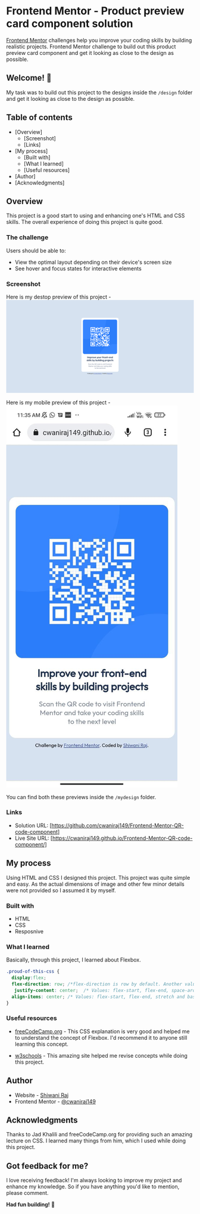 # Frontend Mentor - Product preview card component solution
[Frontend Mentor](https://www.frontendmentor.io) challenges help you improve your coding skills by building realistic projects. Frontend Mentor challenge to build out this product preview card component and get it looking as close to the design as possible.


## Welcome! 👋 

My task was to build out this project to the designs inside the `/design` folder and get it looking as close to the design as possible.  

## Table of contents

- [Overview]
  - [Screenshot]
  - [Links]
- [My process]
  - [Built with]
  - [What I learned]
  - [Useful resources]
- [Author]
- [Acknowledgments]

## Overview
This project is a good start to using and enhancing one's HTML and CSS skills. The overall experience of doing this project is quite good.

### The challenge

Users should be able to:

- View the optimal layout depending on their device's screen size
- See hover and focus states for interactive elements


### Screenshot
Here is my destop preview of this project - 
![Design preview for the QR code component coding challenge](./mydesign/desktop-preview.png)

Here is my mobile preview of this project - 
![Design preview for the QR code component coding challenge](./mydesign/mobile-preview.jpg)

You can find both these previews inside the `/mydesign` folder.

### Links

- Solution URL: [https://github.com/cwaniraj149/Frontend-Mentor-QR-code-component]
- Live Site URL: [https://cwaniraj149.github.io/Frontend-Mentor-QR-code-component/]

## My process

Using HTML and CSS I designed this project. This project was quite simple and easy. As the actual dimensions of image and other few minor details were not provided so I assumed it by myself.  

### Built with

- HTML
- CSS 
- Resposnive


### What I learned

Basically, through this project, I learned about Flexbox.


```css
.proud-of-this-css {
  display:flex;
  flex-direction: row; /*flex-direction is row by default. Another value is column.*/
   justify-content: center;  /* Values: flex-start, flex-end, space-around and space-between. */
  align-items: center; /* Values: flex-start, flex-end, stretch and baseline */
}
```

### Useful resources

- [freeCodeCamp.org](https://www.youtube.com/watch?v=1Rs2ND1ryYc&t=12479s) - This CSS explanation is very good and helped me to understand the concept of Flexbox. I'd recommend it to anyone still learning this concept.

- [w3schools](https://www.w3schools.com/) - This amazing site helped me revise concepts while doing this project.


## Author

- Website - [Shiwani Raj](https://cwaniraj149.github.io/personal-website/)
- Frontend Mentor - [@cwaniraj149](https://www.frontendmentor.io/profile/cwaniraj149)


## Acknowledgments

Thanks to Jad Khalili and freeCodeCamp.org for providing such an amazing lecture on CSS. I learned many things from him, which I used while doing this project.


## Got feedback for me?

I love receiving feedback! I'm always looking to improve my project and enhance my knowledge. So if you have anything you'd like to mention, please comment.

**Had fun building!** 🚀
